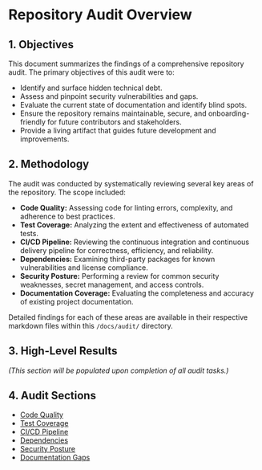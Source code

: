# Repository Audit Overview

## 1. Objectives

This document summarizes the findings of a comprehensive repository audit. The primary objectives of this audit were to:

*   Identify and surface hidden technical debt.
*   Assess and pinpoint security vulnerabilities and gaps.
*   Evaluate the current state of documentation and identify blind spots.
*   Ensure the repository remains maintainable, secure, and onboarding-friendly for future contributors and stakeholders.
*   Provide a living artifact that guides future development and improvements.

## 2. Methodology

The audit was conducted by systematically reviewing several key areas of the repository. The scope included:

*   **Code Quality:** Assessing code for linting errors, complexity, and adherence to best practices.
*   **Test Coverage:** Analyzing the extent and effectiveness of automated tests.
*   **CI/CD Pipeline:** Reviewing the continuous integration and continuous delivery pipeline for correctness, efficiency, and reliability.
*   **Dependencies:** Examining third-party packages for known vulnerabilities and license compliance.
*   **Security Posture:** Performing a review for common security weaknesses, secret management, and access controls.
*   **Documentation Coverage:** Evaluating the completeness and accuracy of existing project documentation.

Detailed findings for each of these areas are available in their respective markdown files within this `/docs/audit/` directory.

## 3. High-Level Results

*(This section will be populated upon completion of all audit tasks.)*

## 4. Audit Sections

*   [Code Quality](./code_quality.md)
*   [Test Coverage](./test_coverage.md)
*   [CI/CD Pipeline](./ci_cd.md)
*   [Dependencies](./dependencies.md)
*   [Security Posture](./security.md)
*   [Documentation Gaps](./documentation_gaps.md)
